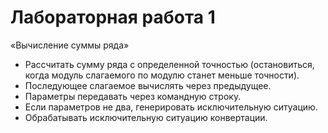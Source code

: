 # Лабораторная работа 1

«Вычисление суммы ряда»

* Рассчитать сумму ряда с определенной точностью (остановиться, когда модуль
  слагаемого по модулю станет меньше точности).
* Последующее слагаемое вычислять через предыдущее.
* Параметры передавать через командную строку.
* Если параметров не два, генерировать исключительную ситуацию.
* Обрабатывать исключительную ситуацию конвертации.
